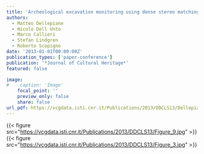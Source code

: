 ```yaml
---
title: 'Archeological excavation monitoring using dense stereo matching techniques'
authors:
  - Matteo Dellepiane
  - Nicolo Dell Unto
  - Marco Callieri
  - Stefan Lindgren
  - Roberto Scopigno
date: '2013-01-01T00:00:00Z'
publication_types: ['paper-conference']
publication: '*Journal of Cultural Heritage*'
featured: false

image:
#    caption: 'Image'
    focal_point: ''
    preview_only: false
    share: false
url_pdf: https://vcgdata.isti.cnr.it/Publications/2013/DDCLS13/Dellepiane_excavation.pdf
---
```

{{< figure src="https://vcgdata.isti.cnr.it/Publications/2013/DDCLS13/Figure_9.jpg" >}}
{{< figure src="https://vcgdata.isti.cnr.it/Publications/2013/DDCLS13/Figure_3.jpg" >}}
